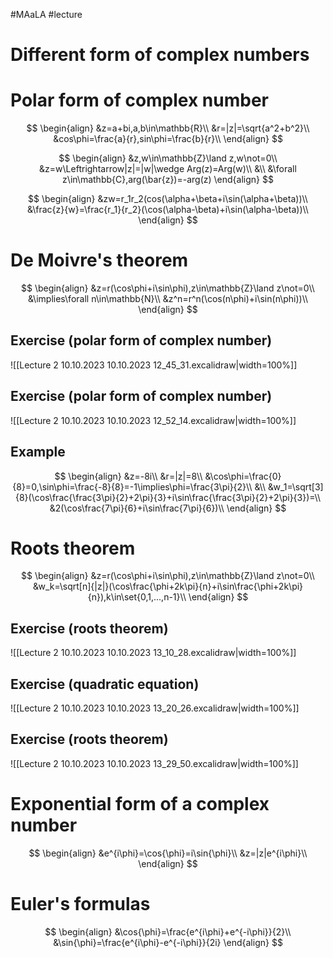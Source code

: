 #MAaLA #lecture 

# Different form of complex numbers

# Polar form of complex number
$$
\begin{align}
	&z=a+bi,a,b\in\mathbb{R}\\
	&r=|z|=\sqrt{a^2+b^2}\\
	&cos\phi=\frac{a}{r},sin\phi=\frac{b}{r}\\
\end{align}
$$

$$
\begin{align}
	&z,w\in\mathbb{Z}\land z,w\not=0\\
	&z=w\Leftrightarrow|z|=|w|\wedge Arg(z)=Arg(w)\\
	&\\
	&\forall z\in\mathbb{C},arg(\bar{z})=-arg(z)
\end{align}
$$

$$
\begin{align}
	&zw=r_1r_2(cos(\alpha+\beta+i\sin(\alpha+\beta))\\
	&\frac{z}{w}=\frac{r_1}{r_2}(\cos(\alpha-\beta)+i\sin(\alpha-\beta))\\
\end{align}
$$

# De Moivre's theorem
$$
\begin{align}
	&z=r(\cos\phi+i\sin\phi),z\in\mathbb{Z}\land z\not=0\\
	&\implies\forall n\in\mathbb{N}\\
	&z^n=r^n(\cos(n\phi)+i\sin(n\phi))\\
\end{align}
$$

## Exercise (polar form of complex number)
![[Lecture 2 10.10.2023 10.10.2023 12_45_31.excalidraw|width=100%]]

## Exercise (polar form of complex number)
![[Lecture 2 10.10.2023 10.10.2023 12_52_14.excalidraw|width=100%]]

## Example
$$
\begin{align}
	&z=-8i\\
	&r=|z|=8\\
	&\cos\phi=\frac{0}{8}=0,\sin\phi=\frac{-8}{8}=-1\implies\phi=\frac{3\pi}{2}\\
	&\\
	&w_1=\sqrt[3]{8}(\cos\frac{\frac{3\pi}{2}+2\pi}{3}+i\sin\frac{\frac{3\pi}{2}+2\pi}{3})=\\
	&2(\cos\frac{7\pi}{6}+i\sin\frac{7\pi}{6})\\
\end{align}
$$

# Roots theorem
$$
\begin{align}
	&z=r(\cos\phi+i\sin\phi),z\in\mathbb{Z}\land z\not=0\\
	&w_k=\sqrt[n]{|z|}(\cos\frac{\phi+2k\pi}{n}+i\sin\frac{\phi+2k\pi}{n}),k\in\set{0,1,...,n-1}\\
\end{align}
$$

## Exercise (roots theorem)
![[Lecture 2 10.10.2023 10.10.2023 13_10_28.excalidraw|width=100%]]

## Exercise (quadratic equation)
![[Lecture 2 10.10.2023 10.10.2023 13_20_26.excalidraw|width=100%]]

## Exercise (roots theorem)
![[Lecture 2 10.10.2023 10.10.2023 13_29_50.excalidraw|width=100%]]

# Exponential form of a complex number
$$
\begin{align}
	&e^{i\phi}=\cos{\phi}=i\sin{\phi}\\
	&z=|z|e^{i\phi}\\
\end{align}
$$

# Euler's formulas
$$
\begin{align}
	&\cos{\phi}=\frac{e^{i\phi}+e^{-i\phi}}{2}\\
	&\sin{\phi}=\frac{e^{i\phi}-e^{-i\phi}}{2i}
\end{align}
$$